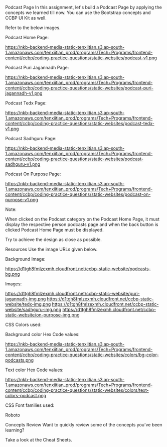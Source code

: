 Podcast Page
In this assignment, let's build a Podcast Page by applying the concepts we learned till now. You can use the Bootstrap concepts and CCBP UI Kit as well.



Refer to the below images.

Podcast Home Page:

https://nkb-backend-media-static-tenxiitian.s3.ap-south-1.amazonaws.com/tenxiitian_prod/programs/Tech+Programs/frontend-content/ccbp/coding-practice-questions/static-websites/podcast-v1.png

Podcast Puri Jagannadh Page:

https://nkb-backend-media-static-tenxiitian.s3.ap-south-1.amazonaws.com/tenxiitian_prod/programs/Tech+Programs/frontend-content/ccbp/coding-practice-questions/static-websites/podcast-puri-jagannadh-v1.png

Podcast Tedx Page:

https://nkb-backend-media-static-tenxiitian.s3.ap-south-1.amazonaws.com/tenxiitian_prod/programs/Tech+Programs/frontend-content/ccbp/coding-practice-questions/static-websites/podcast-tedx-v1.png

Podcast Sadhguru Page:

https://nkb-backend-media-static-tenxiitian.s3.ap-south-1.amazonaws.com/tenxiitian_prod/programs/Tech+Programs/frontend-content/ccbp/coding-practice-questions/static-websites/podcast-sadhguru-v1.png

Podcast On Purpose Page:

https://nkb-backend-media-static-tenxiitian.s3.ap-south-1.amazonaws.com/tenxiitian_prod/programs/Tech+Programs/frontend-content/ccbp/coding-practice-questions/static-websites/podcast-on-purpose-v1.png

Note:

When clicked on the Podcast category on the Podcast Home Page, it must display the respective person podcasts page and when the back button is clicked Podcast Home Page must be displayed.

Try to achieve the design as close as possible. 

Resources
Use the image URLs given below.



Background Image:



https://d1tgh8fmlzexmh.cloudfront.net/ccbp-static-website/podcasts-bg.png


Images:

https://d1tgh8fmlzexmh.cloudfront.net/ccbp-static-website/puri-jagannadh-img.png
https://d1tgh8fmlzexmh.cloudfront.net/ccbp-static-website/tedx-img.png
https://d1tgh8fmlzexmh.cloudfront.net/ccbp-static-website/sadhguru-img.png
https://d1tgh8fmlzexmh.cloudfront.net/ccbp-static-website/on-purpose-img.png


CSS Colors used:


Background color Hex Code values:

https://nkb-backend-media-static-tenxiitian.s3.ap-south-1.amazonaws.com/tenxiitian_prod/programs/Tech+Programs/frontend-content/ccbp/coding-practice-questions/static-websites/colors/bg-color-podcasts.png

Text color Hex Code values:

https://nkb-backend-media-static-tenxiitian.s3.ap-south-1.amazonaws.com/tenxiitian_prod/programs/Tech+Programs/frontend-content/ccbp/coding-practice-questions/static-websites/colors/text-colors-podcast.png

CSS Font families used:

Roboto


Concepts Review
Want to quickly review some of the concepts you’ve been learning?

Take a look at the Cheat Sheets.